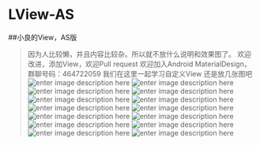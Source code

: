 # LView-AS
##小良的View，AS版

 > 因为人比较懒，并且内容比较杂。所以就不放什么说明和效果图了。
 > 欢迎改进，添加View，欢迎Pull request
 > 欢迎加入Android MaterialDesign，群聊号码：464722059
 > 我们在这里一起学习自定义View
> 还是放几张图吧
> ![enter image description here](https://github.com/Mr-XiaoLiang/LView-AS/blob/master/img/tab%E6%A0%87%E8%AF%86%E5%B0%8F%E7%82%B9.gif)
> ![enter image description here](https://github.com/Mr-XiaoLiang/LView-AS/blob/master/img/switch%E6%8C%89%E9%92%AE.gif)
> ![enter image description here](https://github.com/Mr-XiaoLiang/LView-AS/blob/master/img/%E5%85%A8%E5%90%91%E6%97%A5%E5%8E%86.gif)
> ![enter image description here](https://github.com/Mr-XiaoLiang/LView-AS/blob/master/img/%E5%8D%95%E5%90%91%E6%97%A5%E5%8E%86.gif)
> ![enter image description here](https://github.com/Mr-XiaoLiang/LView-AS/blob/master/img/%E5%B0%8F%E6%97%B6%E9%80%89%E6%8B%A9.gif)
> ![enter image description here](https://github.com/Mr-XiaoLiang/LView-AS/blob/master/img/%E6%96%87%E5%AD%97%E8%B7%B3%E4%B8%80%E8%B7%B3-%E7%89%B9%E6%AE%8A%E7%AC%A6%E5%8F%B7%E7%89%88.gif)
> ![enter image description here](https://github.com/Mr-XiaoLiang/LView-AS/blob/master/img/%E6%96%87%E5%AD%97%E8%B7%B3%E4%B8%80%E8%B7%B3%E5%AE%8C%E6%88%90%E5%93%81.gif)
> ![enter image description here](https://github.com/Mr-XiaoLiang/LView-AS/blob/master/img/%E6%BB%9A%E8%BD%AE.gif)
> ![enter image description here](https://github.com/Mr-XiaoLiang/LView-AS/blob/master/img/%E7%8A%B6%E6%80%81%E5%8F%98%E5%8C%96%E6%8C%89%E9%92%AE.gif)
> ![enter image description here](https://github.com/Mr-XiaoLiang/LView-AS/blob/master/img/%E7%8E%AF%E5%BD%A2%E8%BF%9B%E5%BA%A6%E6%9D%A1.gif)
> ![enter image description here](https://github.com/Mr-XiaoLiang/LView-AS/blob/master/img/%E8%BD%AC%E5%9C%88%E5%8A%A8%E7%94%BB.gif)
> ![enter image description here](https://github.com/Mr-XiaoLiang/LView-AS/blob/master/img/%E9%9B%B7%E8%BE%BE%E5%9B%BE.gif)
> ![enter image description here](https://github.com/Mr-XiaoLiang/LView-AS/blob/master/img/%E9%A1%B5%E9%9D%A2%E5%88%87%E6%8D%A2%E6%A0%87%E8%AF%86%E5%B0%8F%E7%82%B9.gif)
> ![enter image description here](https://github.com/Mr-XiaoLiang/LView-AS/blob/master/img/%E9%A5%BC%E5%9B%BE.gif)
